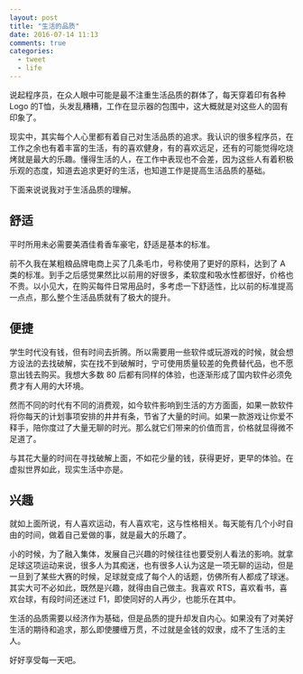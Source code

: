 ```yaml
---
layout: post
title: "生活的品质"
date: 2016-07-14 11:13
comments: true
categories: 
  - tweet
  - life
---
```


说起程序员，在众人眼中可能是最不注重生活品质的群体了，每天穿着印有各种 Logo 的T恤，头发乱糟糟，工作在显示器的包围中，这大概就是对这些人的固有印象了。

现实中，其实每个人心里都有着自己对生活品质的追求。我认识的很多程序员，在工作之余也有着丰富的生活，有的喜欢健身，有的喜欢远足，还有的可能觉得吃烧烤就是最大的乐趣。懂得生活的人，在工作中表现也不会差，因为这些人有着积极乐观的态度，知道去追求更好的生活，也知道工作是提高生活品质的基础。

下面来说说我对于生活品质的理解。

## 舒适

平时所用未必需要美酒佳肴香车豪宅，舒适是基本的标准。

前不久我在某粗粮品牌电商上买了几条毛巾，号称使用了更好的原料，达到了 A 类的标准。到手之后感觉果然比以前用的好很多，柔软度和吸水性都很好，价格也不贵。以小见大，在购买每件日常用品时，多考虑一下舒适性，比以前的标准提高一点点，那么整个生活品质就有了极大的提升。

## 便捷

学生时代没有钱，但有时间去折腾。所以需要用一些软件或玩游戏的时候，就会想方设法的去找破解，实在找不到破解时，宁可使用质量较差的免费替代品，也不愿意出钱去购买。我想大多数 80 后都有同样的体验，也逐渐形成了国内软件必须免费才有人用的大环境。

然而不同的时代有不同的消费观，如今软件影响到生活的方方面面，如果一款软件将你每天的计划事项安排的井井有条，节省了大量的时间。如果一款游戏让你爱不释手，陪你度过了大量无聊的时光。那么就它们带来的价值而言，价格就显得微不足道了。

与其花大量的时间在寻找破解上面，不如花少量的钱，获得更好，更早的体验。在虚拟世界如此，现实生活中亦是。

## 兴趣

就如上面所说，有人喜欢运动，有人喜欢宅，这与性格相关。每天能有几个小时自由的时间，做着自己爱做的事，就是最大的乐趣了。

小的时候，为了融入集体，发展自己兴趣的时候往往也要受别人看法的影响。就拿足球这项运动来说，很多人为其痴迷，也有很多人认为这是一项无聊的运动，但是一旦到了某些大赛的时候，足球就变成了每个人的话题，仿佛所有人都成了球迷。其实大可不必如此，既然是兴趣，就得由自己做主。我喜欢 RTS，喜欢看书，喜欢台球，有段时间还迷过 F1，即使同好的人再少，也能乐在其中。

生活的品质需要以经济作为基础，但是品质的提升却发自内心。如果没有了对美好生活的期待和追求，那么即使腰缠万贯，不过就是金钱的奴隶，成不了生活的主人。

好好享受每一天吧。